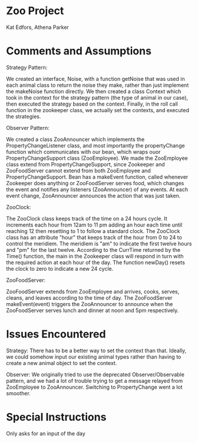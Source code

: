 # Zoo Project

Kat Edfors, Athena Parker

# Comments and Assumptions

Strategy Pattern:

We created an interface, Noise, with a function getNoise that was used in each animal class to return the noise they make, rather than just implement the makeNoise function directly. 
We then created a class Context which took in the context for the strategy pattern (the type of animal in our case), then executed the strategy based on the context.
Finally, in the roll call function in the zookeeper class, we actually set the contexts, and executed the strategies.

Observer Pattern:

We created a class ZooAnnouncer which implements the PropertyChangeListener class, and most importantly the propertyChange function which communicates with our bean, which wraps ouor PropertyChangeSupport class (ZooEmployee).
We made the ZooEmployee class extend from PropertyChangeSupport, since Zookeeper and ZooFoodServer cannot extend from both ZooEmployee and PropertyChangeSupport.
Bean has a makeEvent function, called whenever Zookeeper does anything or ZooFoodServer serves food, which changes the event and notifies any listeners (ZooAnnouncer) of any events. At each event change, ZooAnnouncer announces the action that was just taken.

ZooClock:

The ZooClock class keeps track of the time on a 24 hours cycle. It increments each hour from 12am to 11 pm adding an hour each time until reaching 12 then resetting to 1 to follow a standard clock. The ZooClock class has an attribute "hour" that keeps track of the hour from 0 to 24 to control the meridiem. The meridiem is "am" to indicate the first twelve hours and "pm" for the last twelve. According to the CurrTime returned by the Time() function, the main in the Zookeeper class will respond in turn with the required action at each hour of the day. The function newDay() resets the clock to zero to indicate a new 24 cycle. 

ZooFoodServer:

ZooFoodServer extends from ZooEmployee and arrives, cooks, serves, cleans, and leaves according to the time of day. The ZooFoodServer makeEvent(event) triggers the ZooAnnouncer to announce when the ZooFoodServer serves lunch and dinner at noon and 5pm respectively. 



# Issues Encountered

Strategy: There has to be a better way to set the context than that. Ideally, we could somehow input our existing animal types rather than having to create a new animal object to set the context.

Observer: We originally tried to use the deprecated Observer/Observable pattern, and we had a lot of trouble trying to get a message relayed from ZooEmployee to ZooAnnouncer. Switching to PropertyChange went a lot smoother.

# Special Instructions

Only asks for an input of the day

